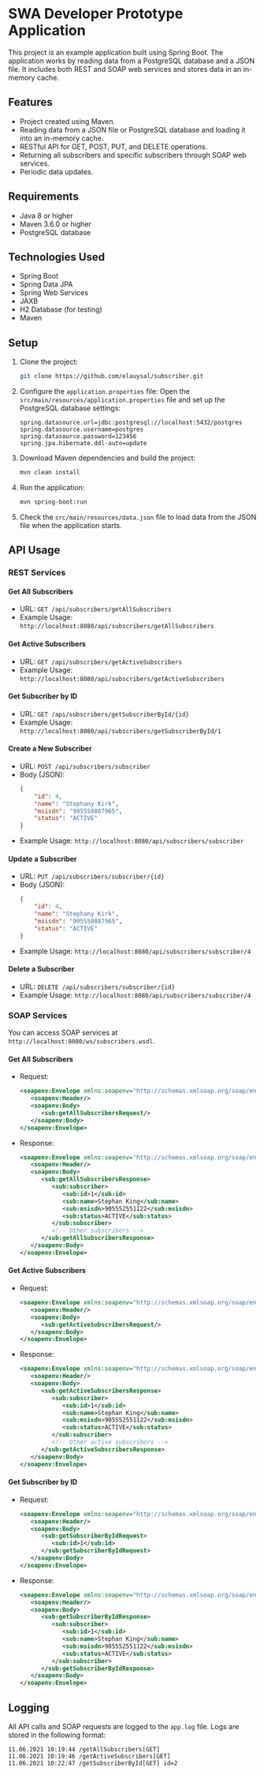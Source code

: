 # SWA Developer Prototype Application

This project is an example application built using Spring Boot. The application works by reading data from a PostgreSQL database and a JSON file. It includes both REST and SOAP web services and stores data in an in-memory cache.

## Features
- Project created using Maven.
- Reading data from a JSON file or PostgreSQL database and loading it into an in-memory cache.
- RESTful API for GET, POST, PUT, and DELETE operations.
- Returning all subscribers and specific subscribers through SOAP web services.
- Periodic data updates.

## Requirements

- Java 8 or higher
- Maven 3.6.0 or higher
- PostgreSQL database

## Technologies Used

- Spring Boot
- Spring Data JPA
- Spring Web Services
- JAXB
- H2 Database (for testing)
- Maven

## Setup

1. Clone the project:
    ```bash
    git clone https://github.com/elauysal/subscriber.git
    
    ```

2. Configure the `application.properties` file:
   Open the `src/main/resources/application.properties` file and set up the PostgreSQL database settings:
    ```properties
    spring.datasource.url=jdbc:postgresql://localhost:5432/postgres
    spring.datasource.username=postgres
    spring.datasource.password=123456
    spring.jpa.hibernate.ddl-auto=update
    ```

3. Download Maven dependencies and build the project:
    ```bash
    mvn clean install
    ```

4. Run the application:
    ```bash
    mvn spring-boot:run
    ```

5. Check the `src/main/resources/data.json` file to load data from the JSON file when the application starts.

## API Usage

### REST Services

#### Get All Subscribers
- URL: `GET /api/subscribers/getAllSubscribers`
- Example Usage: `http://localhost:8080/api/subscribers/getAllSubscribers`

#### Get Active Subscribers
- URL: `GET /api/subscribers/getActiveSubscribers`
- Example Usage: `http://localhost:8080/api/subscribers/getActiveSubscribers`

#### Get Subscriber by ID
- URL: `GET /api/subscribers/getSubscriberById/{id}`
- Example Usage: `http://localhost:8080/api/subscribers/getSubscriberById/1`

#### Create a New Subscriber
- URL: `POST /api/subscribers/subscriber`
- Body (JSON):
    ```json
    {
        "id": 4,
        "name": "Stephany Kirk",
        "msisdn": "905558887965",
        "status": "ACTIVE"
    }
    ```
- Example Usage: `http://localhost:8080/api/subscribers/subscriber`

#### Update a Subscriber
- URL: `PUT /api/subscribers/subscriber/{id}`
- Body (JSON):
    ```json
    {
        "id": 4,
        "name": "Stephany Kirk",
        "msisdn": "905558887965",
        "status": "ACTIVE"
    }
    ```
- Example Usage: `http://localhost:8080/api/subscribers/subscriber/4`

#### Delete a Subscriber
- URL: `DELETE /api/subscribers/subscriber/{id}`
- Example Usage: `http://localhost:8080/api/subscribers/subscriber/4`

### SOAP Services

You can access SOAP services at `http://localhost:8080/ws/subscribers.wsdl`.

#### Get All Subscribers
- Request:
    ```xml
    <soapenv:Envelope xmlns:soapenv="http://schemas.xmlsoap.org/soap/envelope/" xmlns:sub="http://example.com/subscriber">
       <soapenv:Header/>
       <soapenv:Body>
          <sub:getAllSubscribersRequest/>
       </soapenv:Body>
    </soapenv:Envelope>
    ```
- Response:
    ```xml
    <soapenv:Envelope xmlns:soapenv="http://schemas.xmlsoap.org/soap/envelope/" xmlns:sub="http://example.com/subscriber">
       <soapenv:Header/>
       <soapenv:Body>
          <sub:getAllSubscribersResponse>
             <sub:subscriber>
                <sub:id>1</sub:id>
                <sub:name>Stephan King</sub:name>
                <sub:msisdn>905552551122</sub:msisdn>
                <sub:status>ACTIVE</sub:status>
             </sub:subscriber>
             <!-- Other subscribers -->
          </sub:getAllSubscribersResponse>
       </soapenv:Body>
    </soapenv:Envelope>
    ```

#### Get Active Subscribers
- Request:
    ```xml
    <soapenv:Envelope xmlns:soapenv="http://schemas.xmlsoap.org/soap/envelope/" xmlns:sub="http://example.com/subscriber">
       <soapenv:Header/>
       <soapenv:Body>
          <sub:getActiveSubscribersRequest/>
       </soapenv:Body>
    </soapenv:Envelope>
    ```
- Response:
    ```xml
    <soapenv:Envelope xmlns:soapenv="http://schemas.xmlsoap.org/soap/envelope/" xmlns:sub="http://example.com/subscriber">
       <soapenv:Header/>
       <soapenv:Body>
          <sub:getActiveSubscribersResponse>
             <sub:subscriber>
                <sub:id>1</sub:id>
                <sub:name>Stephan King</sub:name>
                <sub:msisdn>905552551122</sub:msisdn>
                <sub:status>ACTIVE</sub:status>
             </sub:subscriber>
             <!-- Other active subscribers -->
          </sub:getActiveSubscribersResponse>
       </soapenv:Body>
    </soapenv:Envelope>
    ```

#### Get Subscriber by ID
- Request:
    ```xml
    <soapenv:Envelope xmlns:soapenv="http://schemas.xmlsoap.org/soap/envelope/" xmlns:sub="http://example.com/subscriber">
       <soapenv:Header/>
       <soapenv:Body>
          <sub:getSubscriberByIdRequest>
             <sub:id>1</sub:id>
          </sub:getSubscriberByIdRequest>
       </soapenv:Body>
    </soapenv:Envelope>
    ```
- Response:
    ```xml
    <soapenv:Envelope xmlns:soapenv="http://schemas.xmlsoap.org/soap/envelope/" xmlns:sub="http://example.com/subscriber">
       <soapenv:Header/>
       <soapenv:Body>
          <sub:getSubscriberByIdResponse>
             <sub:subscriber>
                <sub:id>1</sub:id>
                <sub:name>Stephan King</sub:name>
                <sub:msisdn>905552551122</sub:msisdn>
                <sub:status>ACTIVE</sub:status>
             </sub:subscriber>
          </sub:getSubscriberByIdResponse>
       </soapenv:Body>
    </soapenv:Envelope>
    ```

## Logging

All API calls and SOAP requests are logged to the `app.log` file. Logs are stored in the following format:
```plaintext
11.06.2021 10:19:44 /getAllSubscribers[GET]							
11.06.2021 10:19:46 /getActiveSubscribers[GET]
11.06.2021 10:22:47 /getSubscriberById[GET] id=2